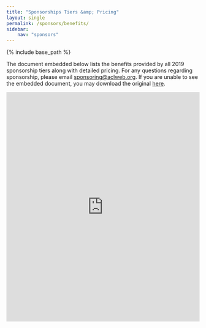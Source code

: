 ```yaml
---
title: "Sponsorships Tiers &amp; Pricing"
layout: single
permalink: /sponsors/benefits/
sidebar: 
    nav: "sponsors"
---
```

{% include base_path %}

The document embedded below lists the benefits provided by all 2019 sponsorship tiers along with detailed pricing. For any questions regarding sponsorship, please email [sponsoring@aclweb.org](mailto:sponsoring@aclweb.org ). If you are unable to see the embedded document, you may download the original [here](/downloads/Sponsorship-2019-booklet.doc).

<iframe class="scribd_iframe_embed" title="Sponsorship 2019 Booklet" src="https://www.scribd.com/embeds/397658665/content?start_page=1&view_mode=scroll&show_recommendations=false&access_key=key-51lzwmJE6seWwDZCxFcX" data-auto-height="true" data-aspect-ratio="null" scrolling="no" width="100%" height="600" frameborder="0"></iframe>

